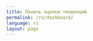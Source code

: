 ```yaml
---
title: Панель оценки тенденций
permalink: /ru/dashboard/
language: ru
layout: page
---
```


<script type="module" 
src="https://public.tableau.com/javascripts/api/tableau.embedding.3.latest.min.js" >
</script>
<div style="align-items: center; display: flex; justify-content: center;">
  <tableau-viz hide-tabs="" id="tableauViz" src="https://public.tableau.com/views/SDG-ARM-2024/Story1?" hide-tabs="true", toolbar="hidden"> 
  </tableau-viz>
</div>
